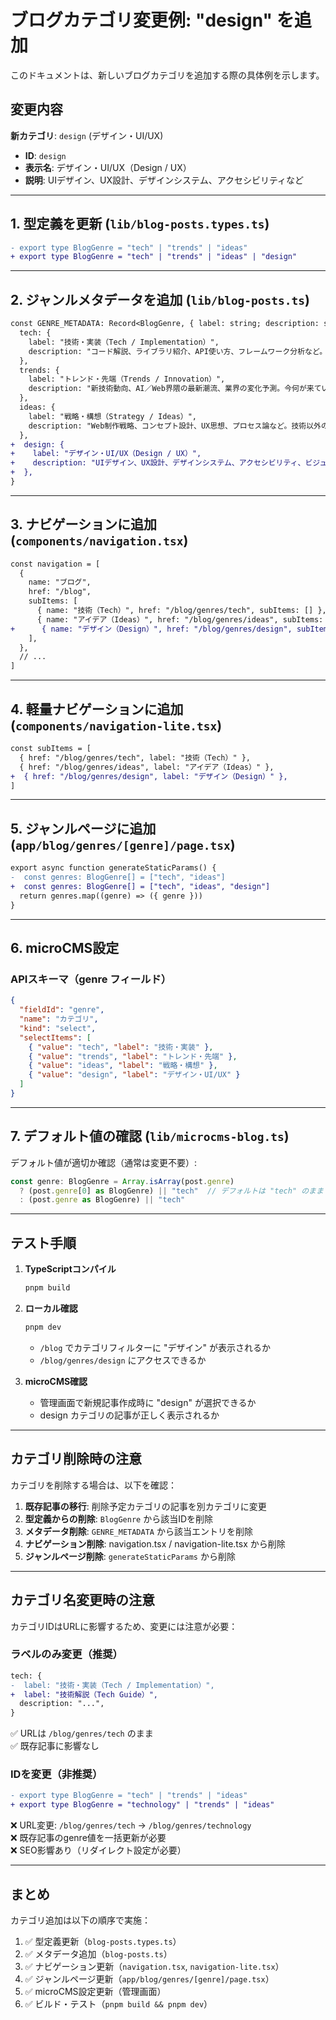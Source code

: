# ブログカテゴリ変更例: "design" を追加

このドキュメントは、新しいブログカテゴリを追加する際の具体例を示します。

## 変更内容

**新カテゴリ**: `design` (デザイン・UI/UX)
- **ID**: `design`
- **表示名**: デザイン・UI/UX（Design / UX）
- **説明**: UIデザイン、UX設計、デザインシステム、アクセシビリティなど

---

## 1. 型定義を更新 (`lib/blog-posts.types.ts`)

```diff
- export type BlogGenre = "tech" | "trends" | "ideas"
+ export type BlogGenre = "tech" | "trends" | "ideas" | "design"
```

---

## 2. ジャンルメタデータを追加 (`lib/blog-posts.ts`)

```diff
const GENRE_METADATA: Record<BlogGenre, { label: string; description: string }> = {
  tech: {
    label: "技術・実装（Tech / Implementation）",
    description: "コード解説、ライブラリ紹介、API使い方、フレームワーク分析など。開発者・技術担当者向け。",
  },
  trends: {
    label: "トレンド・先端（Trends / Innovation）",
    description: "新技術動向、AI／Web界隈の最新潮流、業界の変化予測。今何が来ているかを素早く把握。",
  },
  ideas: {
    label: "戦略・構想（Strategy / Ideas）",
    description: "Web制作戦略、コンセプト設計、UX思想、プロセス論など。技術以外の視点で深掘り。",
  },
+  design: {
+    label: "デザイン・UI/UX（Design / UX）",
+    description: "UIデザイン、UX設計、デザインシステム、アクセシビリティ、ビジュアル表現など。",
+  },
}
```

---

## 3. ナビゲーションに追加 (`components/navigation.tsx`)

```diff
const navigation = [
  {
    name: "ブログ",
    href: "/blog",
    subItems: [
      { name: "技術（Tech）", href: "/blog/genres/tech", subItems: [] },
      { name: "アイデア（Ideas）", href: "/blog/genres/ideas", subItems: [] },
+      { name: "デザイン（Design）", href: "/blog/genres/design", subItems: [] },
    ],
  },
  // ...
]
```

---

## 4. 軽量ナビゲーションに追加 (`components/navigation-lite.tsx`)

```diff
const subItems = [
  { href: "/blog/genres/tech", label: "技術（Tech）" },
  { href: "/blog/genres/ideas", label: "アイデア（Ideas）" },
+  { href: "/blog/genres/design", label: "デザイン（Design）" },
]
```

---

## 5. ジャンルページに追加 (`app/blog/genres/[genre]/page.tsx`)

```diff
export async function generateStaticParams() {
-  const genres: BlogGenre[] = ["tech", "ideas"]
+  const genres: BlogGenre[] = ["tech", "ideas", "design"]
  return genres.map((genre) => ({ genre }))
}
```

---

## 6. microCMS設定

### APIスキーマ（genre フィールド）
```json
{
  "fieldId": "genre",
  "name": "カテゴリ",
  "kind": "select",
  "selectItems": [
    { "value": "tech", "label": "技術・実装" },
    { "value": "trends", "label": "トレンド・先端" },
    { "value": "ideas", "label": "戦略・構想" },
    { "value": "design", "label": "デザイン・UI/UX" }
  ]
}
```

---

## 7. デフォルト値の確認 (`lib/microcms-blog.ts`)

デフォルト値が適切か確認（通常は変更不要）:
```typescript
const genre: BlogGenre = Array.isArray(post.genre) 
  ? (post.genre[0] as BlogGenre) || "tech"  // デフォルトは "tech" のまま
  : (post.genre as BlogGenre) || "tech"
```

---

## テスト手順

1. **TypeScriptコンパイル**
   ```bash
   pnpm build
   ```

2. **ローカル確認**
   ```bash
   pnpm dev
   ```
   - `/blog` でカテゴリフィルターに "デザイン" が表示されるか
   - `/blog/genres/design` にアクセスできるか

3. **microCMS確認**
   - 管理画面で新規記事作成時に "design" が選択できるか
   - design カテゴリの記事が正しく表示されるか

---

## カテゴリ削除時の注意

カテゴリを削除する場合は、以下を確認：

1. **既存記事の移行**: 削除予定カテゴリの記事を別カテゴリに変更
2. **型定義からの削除**: `BlogGenre` から該当IDを削除
3. **メタデータ削除**: `GENRE_METADATA` から該当エントリを削除
4. **ナビゲーション削除**: navigation.tsx / navigation-lite.tsx から削除
5. **ジャンルページ削除**: `generateStaticParams` から削除

---

## カテゴリ名変更時の注意

カテゴリIDはURLに影響するため、変更には注意が必要：

### ラベルのみ変更（推奨）
```diff
tech: {
-  label: "技術・実装（Tech / Implementation）",
+  label: "技術解説（Tech Guide）",
  description: "...",
}
```
✅ URLは `/blog/genres/tech` のまま  
✅ 既存記事に影響なし

### IDを変更（非推奨）
```diff
- export type BlogGenre = "tech" | "trends" | "ideas"
+ export type BlogGenre = "technology" | "trends" | "ideas"
```
❌ URL変更: `/blog/genres/tech` → `/blog/genres/technology`  
❌ 既存記事のgenre値を一括更新が必要  
❌ SEO影響あり（リダイレクト設定が必要）

---

## まとめ

カテゴリ追加は以下の順序で実施：

1. ✅ 型定義更新（`blog-posts.types.ts`）
2. ✅ メタデータ追加（`blog-posts.ts`）
3. ✅ ナビゲーション更新（`navigation.tsx`, `navigation-lite.tsx`）
4. ✅ ジャンルページ更新（`app/blog/genres/[genre]/page.tsx`）
5. ✅ microCMS設定更新（管理画面）
6. ✅ ビルド・テスト（`pnpm build && pnpm dev`）
